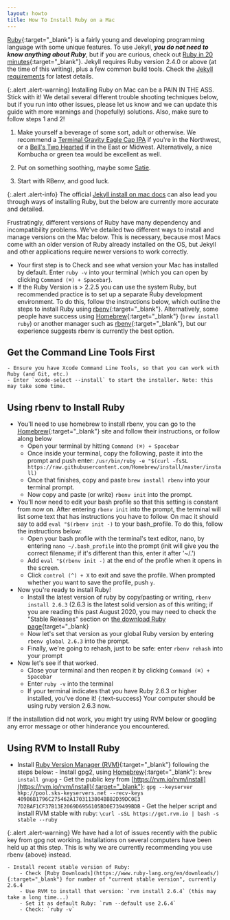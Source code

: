 ```yaml
---
layout: howto
title: How To Install Ruby on a Mac
---
```


[Ruby](https://www.ruby-lang.org/en/){:target="_blank"} is a fairly young and developing programming language with some unique features. 
To use Jekyll, ***you do not need to know anything about Ruby***, but if you are curious, check out [Ruby in 20 minutes](https://www.ruby-lang.org/en/documentation/quickstart/){:target="_blank"}.
Jekyll requires Ruby version 2.4.0 or above (at the time of this writing), plus a few common build tools. 
Check the [Jekyll requirements](https://jekyllrb.com/docs/installation/) for latest details.

{:.alert .alert-warning}
Installing Ruby on Mac can be a PAIN IN THE ASS. Stick with it! We detail several different trouble shooting techniques below, but if you run into other issues, please let us know and we can update this guide with more warnings and (hopefully) solutions. Also, make sure to follow steps 1 and 2!

1. Make yourself a beverage of some sort, adult or otherwise. We recommend a [Terminal Gravity Eagle Cap IPA](https://terminalgravitybrewing.com/eagle-cap) if you're in the Northwest, or a [Bell's Two Hearted](http://www.bellsbeer.com/beer/year-round/two-hearted-ale) if in the East or Midwest. Alternatively, a nice Kombucha or green tea would be excellent as well.

2. Put on something soothing, maybe some [Satie](https://youtu.be/_fuIMye31Gw). 

3. Start with RBenv, and good luck. 

{:.alert .alert-info}
The official [Jekyll install on mac docs](https://jekyllrb.com/docs/installation/macos/) can also lead you through ways of installing Ruby, but the below are currently more accurate and detailed.

Frustratingly, different versions of Ruby have many dependency and incompatibility problems. We've detailed two different ways to install and manage versions on the Mac below. This is necessary, because most Macs come with an older version of Ruby already installed on the OS, but Jekyll and other applications require newer versions to work correctly. 

- Your first step is to Check and see what version your Mac has installed by default. Enter `ruby -v` into your terminal (which you can open by clicking `Command (⌘) + Spacebar`). 
- If the Ruby Version is > 2.2.5 you can use the system Ruby, but recommended practice is to set up a separate Ruby development environment. To do this, follow the instructions below, which outline the steps to install Ruby using [rbenv](https://github.com/rbenv/rbenv){:target="_blank"}. Alternatively, some people have success using [Homebrew](https://brew.sh/){:target="_blank"} (`brew install ruby`) or another manager such as [rbenv](https://rvm.io){:target="_blank"}, but our experience suggests rbenv is currently the best option.

## Get the Command Line Tools First
    - Ensure you have Xcode Command Line Tools, so that you can work with Ruby (and Git, etc.) 
    - Enter `xcode-select --install` to start the installer. Note: this may take some time.
 
## Using rbenv to Install Ruby

- You'll need to use homebrew to install rbenv, you can go to the [Homebrew](https://brew.sh/){:target="_blank"} site and follow their instructions, or follow along below
    - Open your terminal by hitting `Command (⌘) + Spacebar`
    - Once inside your terminal, copy the following, paste it into the prompt and push enter: `/usr/bin/ruby -e "$(curl -fsSL https://raw.githubusercontent.com/Homebrew/install/master/install)`
    - Once that finishes, copy and paste `brew install rbenv` into your terminal prompt.
    - Now copy and paste (or write) `rbenv init` into the prompt.
- You'll now need to edit your bash profile so that this setting is constant from now on.  After entering `rbenv init` into the prompt, the terminal will list some text that has instructions you have to follow. On mac it should say to add `eval "$(rbenv init -)` to your bash_profile. To do this, follow the instructions below: 
    - Open your bash profile with the terminal's text editor, nano, by entering  `nano ~/.bash_profile` into the prompt (init will give you the correct filename; if it's different than this, enter it after '~/.')
    - Add `eval "$(rbenv init -)` at the end of the profile when it opens in the screen. 
    - Click `control (^) + X` to exit and save the profile. When prompted whether you want to save the profile, push `y`. 
- Now you're ready to install Ruby!
    - Install the latest version of ruby by copy/pasting or writing, `rbenv install 2.6.3`  (2.6.3 is the latest solid version as of this writing; if you are reading this past August 2020, you may need to check the "Stable Releases" section on [the download Ruby page](https://www.ruby-lang.org/en/downloads/){target="_blank}
    - Now let's set that version as your global Ruby version by entering `rbenv global 2.6.3` into the prompt. 
    - Finally, we're going to rehash, just to be safe: enter `rbenv rehash` into your prompt
- Now let's see if that worked. 
    - Close your terminal and then reopen it by clicking `Command (⌘) + Spacebar`
    - Enter `ruby -v` into the terminal
    - If your terminal indicates that you have Ruby 2.6.3 or higher installed, you've done it!
{:text-success}
Your computer should be using ruby version 2.6.3 now. 

If the installation did not work, you might try using RVM below or googling any error message or other hinderance you encountered. 

## Using RVM to Install Ruby
 - Install [Ruby Version Manager (RVM)](https://rvm.io/){:target="_blank"} following the steps below:
        - Install gpg2, using [Homebrew](https://brew.sh/){:target="_blank"}: `brew install gnupg`
        - Get the public key from [https://rvm.io/rvm/install](https://rvm.io/rvm/install){:target="_blank"}: `gpg --keyserver hkp://pool.sks-keyservers.net --recv-keys 409B6B1796C275462A1703113804BB82D39DC0E3 7D2BAF1CF37B13E2069D6956105BD0E739499BDB`
        - Get the helper script and install RVM stable with ruby: `\curl -sSL https://get.rvm.io | bash -s stable --ruby`

{:.alert .alert-warning}
We have had a lot of issues recently with the public key from gpg not working. Installations on several computers have been held up at this step. This is why we are currently recommending you use rbenv (above) instead.

    - Install recent stable version of Ruby:
        - Check [Ruby Downloads](https://www.ruby-lang.org/en/downloads/){:target="_blank"} for number of "current stable version", currently 2.6.4
        - Use RVM to install that version: `rvm install 2.6.4` (this may take a long time...)
        - Set it as default Ruby: `rvm --default use 2.6.4`
        - Check: `ruby -v`